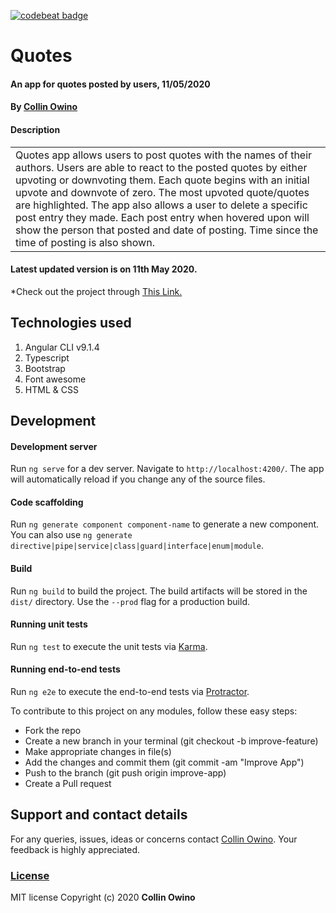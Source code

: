 [![codebeat badge](https://codebeat.co/badges/eff10099-56b1-45ac-96f9-92bf8d035fc4)](https://codebeat.co/projects/github-com-collin9726-quotes-master)

# Quotes
#### An app for quotes posted by users, 11/05/2020
#### By [Collin Owino](https://github.com/Collin9726)
#### Description

<table>
<tr>
<td>
Quotes app allows users to post quotes with the names of their authors. Users are able to react to the 
posted quotes by either upvoting or downvoting them. Each quote begins with an initial upvote and downvote of zero. The most upvoted quote/quotes are highlighted. The app also allows a user to delete a specific post entry they made. Each post entry when hovered upon will show the person that posted and date of posting. Time since the time of posting is also shown. 
</td>
</tr>
</table> 

#### Latest updated version is on 11th May 2020.
\*Check out the project through <a href="https://collin9726.github.io/Quotes">This Link.</a>

## Technologies used

1. Angular CLI v9.1.4
2. Typescript
3. Bootstrap
4. Font awesome
5. HTML & CSS

## Development

#### Development server

Run `ng serve` for a dev server. Navigate to `http://localhost:4200/`. The app will automatically reload if you change any of the source files.

#### Code scaffolding

Run `ng generate component component-name` to generate a new component. You can also use `ng generate directive|pipe|service|class|guard|interface|enum|module`.

#### Build

Run `ng build` to build the project. The build artifacts will be stored in the `dist/` directory. Use the `--prod` flag for a production build.

#### Running unit tests

Run `ng test` to execute the unit tests via [Karma](https://karma-runner.github.io).

#### Running end-to-end tests

Run `ng e2e` to execute the end-to-end tests via [Protractor](http://www.protractortest.org/).

To contribute to this project on any modules, follow these easy steps:

- Fork the repo
- Create a new branch in your terminal (git checkout -b improve-feature)
- Make appropriate changes in file(s)
- Add the changes and commit them (git commit -am "Improve App")
- Push to the branch (git push origin improve-app)
- Create a Pull request

## Support and contact details
For any queries, issues, ideas or concerns contact [Collin Owino](owino.collin@gmail.com). Your feedback is highly appreciated. 
### [License](LICENSE)
MIT license
Copyright (c) 2020 **Collin Owino**